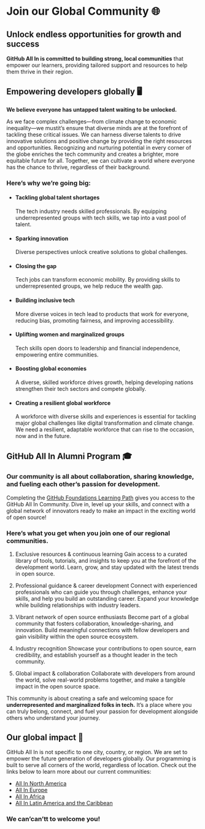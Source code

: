 # Join our Global Community 🌐

## Unlock endless opportunities for growth and success


**GitHub All In is committed to building strong, local communities** that empower our learners, providing tailored support and resources to help them thrive in their region.

## Empowering developers globally 🖥️
**We believe everyone has untapped talent waiting to be unlocked.**

As we face complex challenges—from climate change to economic inequality—we mustit’s ensure that diverse minds are at the forefront of tackling these critical issues. We can harness diverse talents to drive innovative solutions and positive change by providing the right resources and opportunities. Recognizing and nurturing potential in every corner of the globe enriches the tech community and creates a brighter, more equitable future for all. Together, we can cultivate a world where everyone has the chance to thrive, regardless of their background.

### Here’s why we’re going big:  
* #### Tackling global talent shortages
  The tech industry needs skilled professionals. By equipping underrepresented groups with tech skills, we tap into a vast pool of talent.

* #### Sparking innovation
  Diverse perspectives unlock creative solutions to global challenges.

* #### Closing the gap
  Tech jobs can transform economic mobility. By providing skills to underrepresented groups, we help reduce the wealth gap.

* #### Building inclusive tech
  More diverse voices in tech lead to products that work for everyone, reducing bias, promoting fairness, and improving accessibility.

* #### Uplifting women and marginalized groups
  Tech skills open doors to leadership and financial independence, empowering entire communities.

* #### Boosting global economies
  A diverse, skilled workforce drives growth, helping developing nations strengthen their tech sectors and compete globally.

* #### Creating a resilient global workforce
  A workforce with diverse skills and experiences is essential for tackling major global challenges like digital transformation and climate change. We need a resilient, adaptable workforce that can rise to the occasion, now and in the future.



## GitHub All In Alumni Program 🎓

### Our community is all about collaboration, sharing knowledge, and fueling each other’s passion for development. 

Completing the [GitHub Foundations Learning Path](https://learn.microsoft.com/en-us/collections/w1nebonx2g64nw) gives you access to the GitHub All In Community. Dive in, level up your skills, and connect with a global network of innovators ready to make an impact in the exciting world of open source!

### Here’s what you get when you join one of our regional communities.

1. Exclusive resources & continuous learning
Gain access to a curated library of tools, tutorials, and insights to keep you at the forefront of the development world. Learn, grow, and stay updated with the latest trends in open source.

2. Professional guidance & career development
Connect with experienced professionals who can guide you through challenges, enhance your skills, and help you build an outstanding career. Expand your knowledge while building relationships with industry leaders.

3. Vibrant network of open source enthusiasts
Become part of a global community that fosters collaboration, knowledge-sharing, and innovation. Build meaningful connections with fellow developers and gain visibility within the open source ecosystem.

4. Industry recognition
Showcase your contributions to open source, earn credibility, and establish yourself as a thought leader in the tech community.

5. Global impact & collaboration
Collaborate with developers from around the world, solve real-world problems together, and make a tangible impact in the open source space.

This community is about creating a safe and welcoming space for **underrepresented and marginalized folks in tech.** It’s a place where you can truly belong, connect, and fuel your passion for development alongside others who understand your journey. 


## Our global impact 🚀
GitHub All In is not specific to one city, country, or region. We are set to empower the future generation of developers globally. Our programming is built to serve all corners of the world, regardless of location. Check out the links below to learn more about our current communities:
- [All In North America](https://github.com/All-In-Open-Source-Project/About-All-In/blob/main/all-in-north-america.md)
- [All In Europe](https://github.com/All-In-Open-Source-Project/About-All-In/blob/main/all-in-europe.md)
- [All In Africa](https://github.com/All-In-Open-Source-Project/About-All-In/blob/main/all-in-africa.md)
- [All In Latin America and the Caribbean](https://github.com/All-In-Open-Source-Project/About-All-In/blob/main/all-in-lac.md)
  
### We can’can’tt to welcome you!

